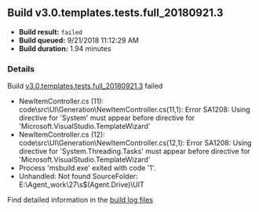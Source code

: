 ## Build v3.0.templates.tests.full_20180921.3
- **Build result:** `failed`
- **Build queued:** 9/21/2018 11:12:29 AM
- **Build duration:** 1.94 minutes
### Details
Build [v3.0.templates.tests.full_20180921.3](https://winappstudio.visualstudio.com/web/build.aspx?pcguid=a4ef43be-68ce-4195-a619-079b4d9834c2&builduri=vstfs%3a%2f%2f%2fBuild%2fBuild%2f26300) failed

+ NewItemController.cs (11): code\src\UI\Generation\NewItemController.cs(11,1): Error SA1208: Using directive for 'System' must appear before directive for 'Microsoft.VisualStudio.TemplateWizard'
+ NewItemController.cs (12): code\src\UI\Generation\NewItemController.cs(12,1): Error SA1208: Using directive for 'System.Threading.Tasks' must appear before directive for 'Microsoft.VisualStudio.TemplateWizard'
+ Process 'msbuild.exe' exited with code '1'.
+ Unhandled: Not found SourceFolder: E:\Agent\_work\27\s\$(Agent.Drive)\UIT

Find detailed information in the [build log files](https://uwpctdiags.blob.core.windows.net/buildlogs/v3.0.templates.tests.full_20180921.3_logs.zip)
